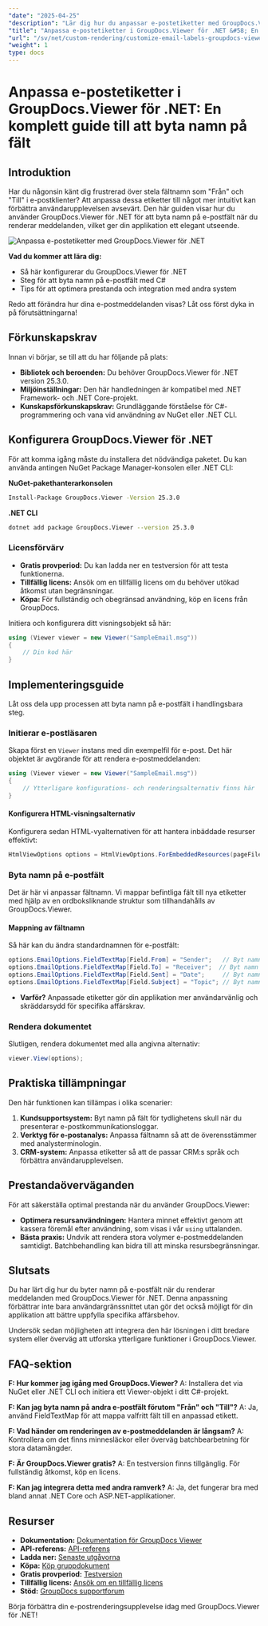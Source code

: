 ```yaml
---
"date": "2025-04-25"
"description": "Lär dig hur du anpassar e-postetiketter med GroupDocs.Viewer för .NET med den här steg-för-steg-guiden. Förbättra ditt programs användargränssnitt genom att byta namn på fält som \"Från\" och \"Till\"."
"title": "Anpassa e-postetiketter i GroupDocs.Viewer för .NET &#58; En komplett guide till att byta namn på fält"
"url": "/sv/net/custom-rendering/customize-email-labels-groupdocs-viewer-dotnet/"
"weight": 1
type: docs
---
```

# Anpassa e-postetiketter i GroupDocs.Viewer för .NET: En komplett guide till att byta namn på fält

## Introduktion

Har du någonsin känt dig frustrerad över stela fältnamn som "Från" och "Till" i e-postklienter? Att anpassa dessa etiketter till något mer intuitivt kan förbättra användarupplevelsen avsevärt. Den här guiden visar hur du använder GroupDocs.Viewer för .NET för att byta namn på e-postfält när du renderar meddelanden, vilket ger din applikation ett elegant utseende.

![Anpassa e-postetiketter med GroupDocs.Viewer för .NET](/viewer/custom-rendering/customize-email-labels-img.png)

**Vad du kommer att lära dig:**
- Så här konfigurerar du GroupDocs.Viewer för .NET
- Steg för att byta namn på e-postfält med C#
- Tips för att optimera prestanda och integration med andra system

Redo att förändra hur dina e-postmeddelanden visas? Låt oss först dyka in på förutsättningarna!

## Förkunskapskrav

Innan vi börjar, se till att du har följande på plats:

- **Bibliotek och beroenden:** Du behöver GroupDocs.Viewer för .NET version 25.3.0.
- **Miljöinställningar:** Den här handledningen är kompatibel med .NET Framework- och .NET Core-projekt.
- **Kunskapsförkunskapskrav:** Grundläggande förståelse för C#-programmering och vana vid användning av NuGet eller .NET CLI.

## Konfigurera GroupDocs.Viewer för .NET

För att komma igång måste du installera det nödvändiga paketet. Du kan använda antingen NuGet Package Manager-konsolen eller .NET CLI:

**NuGet-pakethanterarkonsolen**
```bash
Install-Package GroupDocs.Viewer -Version 25.3.0
```

**.NET CLI**
```bash
dotnet add package GroupDocs.Viewer --version 25.3.0
```

### Licensförvärv
- **Gratis provperiod:** Du kan ladda ner en testversion för att testa funktionerna.
- **Tillfällig licens:** Ansök om en tillfällig licens om du behöver utökad åtkomst utan begränsningar.
- **Köpa:** För fullständig och obegränsad användning, köp en licens från GroupDocs.

Initiera och konfigurera ditt visningsobjekt så här:

```csharp
using (Viewer viewer = new Viewer("SampleEmail.msg"))
{
    // Din kod här
}
```

## Implementeringsguide

Låt oss dela upp processen att byta namn på e-postfält i handlingsbara steg.

### Initierar e-postläsaren

Skapa först en `Viewer` instans med din exempelfil för e-post. Det här objektet är avgörande för att rendera e-postmeddelanden:

```csharp
using (Viewer viewer = new Viewer("SampleEmail.msg"))
{
    // Ytterligare konfigurations- och renderingsalternativ finns här
}
```

#### Konfigurera HTML-visningsalternativ

Konfigurera sedan HTML-vyalternativen för att hantera inbäddade resurser effektivt:

```csharp
HtmlViewOptions options = HtmlViewOptions.ForEmbeddedResources(pageFilePathFormat);
```

### Byta namn på e-postfält

Det är här vi anpassar fältnamn. Vi mappar befintliga fält till nya etiketter med hjälp av en ordboksliknande struktur som tillhandahålls av GroupDocs.Viewer.

#### Mappning av fältnamn

Så här kan du ändra standardnamnen för e-postfält:

```csharp
options.EmailOptions.FieldTextMap[Field.From] = "Sender";   // Byt namn på fältet 'Från' till 'Avsändare'.
options.EmailOptions.FieldTextMap[Field.To] = "Receiver";  // Byt namn på fältet 'Till' till 'Mottagare'.
options.EmailOptions.FieldTextMap[Field.Sent] = "Date";     // Byt namn på fältet 'Skickat' till 'Datum'.
options.EmailOptions.FieldTextMap[Field.Subject] = "Topic"; // Byt namn på fältet 'Ämne' till 'Avsnitt'.
```

- **Varför?** Anpassade etiketter gör din applikation mer användarvänlig och skräddarsydd för specifika affärskrav.

### Rendera dokumentet

Slutligen, rendera dokumentet med alla angivna alternativ:

```csharp
viewer.View(options);
```

## Praktiska tillämpningar

Den här funktionen kan tillämpas i olika scenarier:

1. **Kundsupportsystem:** Byt namn på fält för tydlighetens skull när du presenterar e-postkommunikationsloggar.
2. **Verktyg för e-postanalys:** Anpassa fältnamn så att de överensstämmer med analysterminologin.
3. **CRM-system:** Anpassa etiketter så att de passar CRM:s språk och förbättra användarupplevelsen.

## Prestandaöverväganden

För att säkerställa optimal prestanda när du använder GroupDocs.Viewer:
- **Optimera resursanvändningen:** Hantera minnet effektivt genom att kassera föremål efter användning, som visas i vår `using` uttalanden.
- **Bästa praxis:** Undvik att rendera stora volymer e-postmeddelanden samtidigt. Batchbehandling kan bidra till att minska resursbegränsningar.

## Slutsats

Du har lärt dig hur du byter namn på e-postfält när du renderar meddelanden med GroupDocs.Viewer för .NET. Denna anpassning förbättrar inte bara användargränssnittet utan gör det också möjligt för din applikation att bättre uppfylla specifika affärsbehov. 

Undersök sedan möjligheten att integrera den här lösningen i ditt bredare system eller överväg att utforska ytterligare funktioner i GroupDocs.Viewer.

## FAQ-sektion

**F: Hur kommer jag igång med GroupDocs.Viewer?**
A: Installera det via NuGet eller .NET CLI och initiera ett Viewer-objekt i ditt C#-projekt.

**F: Kan jag byta namn på andra e-postfält förutom "Från" och "Till"?**
A: Ja, använd FieldTextMap för att mappa valfritt fält till en anpassad etikett.

**F: Vad händer om renderingen av e-postmeddelanden är långsam?**
A: Kontrollera om det finns minnesläckor eller överväg batchbearbetning för stora datamängder.

**F: Är GroupDocs.Viewer gratis?**
A: En testversion finns tillgänglig. För fullständig åtkomst, köp en licens.

**F: Kan jag integrera detta med andra ramverk?**
A: Ja, det fungerar bra med bland annat .NET Core och ASP.NET-applikationer.

## Resurser
- **Dokumentation:** [Dokumentation för GroupDocs Viewer](https://docs.groupdocs.com/viewer/net/)
- **API-referens:** [API-referens](https://reference.groupdocs.com/viewer/net/)
- **Ladda ner:** [Senaste utgåvorna](https://releases.groupdocs.com/viewer/net/)
- **Köpa:** [Köp gruppdokument](https://purchase.groupdocs.com/buy)
- **Gratis provperiod:** [Testversion](https://releases.groupdocs.com/viewer/net/)
- **Tillfällig licens:** [Ansök om en tillfällig licens](https://purchase.groupdocs.com/temporary-license/)
- **Stöd:** [GroupDocs supportforum](https://forum.groupdocs.com/c/viewer/9)

Börja förbättra din e-postrenderingsupplevelse idag med GroupDocs.Viewer för .NET!